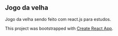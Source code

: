 ## Jogo da velha

Jogo da velha sendo feito com react.js para estudos.

This project was bootstrapped with [Create React App](https://github.com/facebook/create-react-app).
